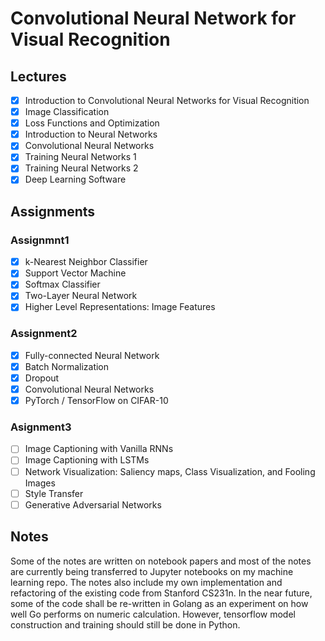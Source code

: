# Convolutional Neural Network for Visual Recognition
## Lectures
- [x] Introduction to Convolutional Neural Networks for Visual Recognition
- [x] Image Classification
- [x] Loss Functions and Optimization
- [x] Introduction to Neural Networks
- [x] Convolutional Neural Networks
- [x] Training Neural Networks 1
- [x] Training Neural Networks 2
- [x] Deep Learning Software

## Assignments
### Assignmnt1
- [x] k-Nearest Neighbor Classifier
- [x] Support Vector Machine
- [x] Softmax Classifier
- [x] Two-Layer Neural Network
- [x] Higher Level Representations: Image Features

### Assignment2
- [x] Fully-connected Neural Network
- [x] Batch Normalization
- [x] Dropout
- [x] Convolutional Neural Networks
- [x] PyTorch / TensorFlow on CIFAR-10

### Asignment3
- [ ] Image Captioning with Vanilla RNNs
- [ ] Image Captioning with LSTMs
- [ ] Network Visualization: Saliency maps, Class Visualization, and Fooling Images
- [ ] Style Transfer
- [ ] Generative Adversarial Networks

## Notes
Some of the notes are written on notebook papers and most of the notes are currently being transferred to Jupyter notebooks
on my machine learning repo. The notes also include my own implementation and refactoring of the existing code from
Stanford CS231n. In the near future, some of the code shall be re-written in Golang as an experiment on how well Go
performs on numeric calculation. However, tensorflow model construction and training should still be done in Python.
